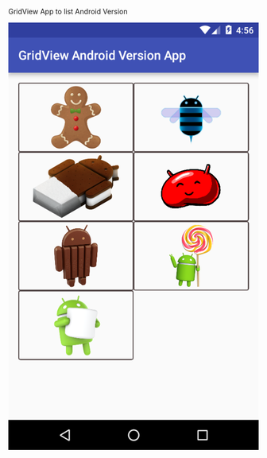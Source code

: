 GridView App to list Android Version

![alt tag](https://github.com/karthik-krishnaswamy17/Learn_Android_ACADGILD/blob/Assignment4.3/GridView_App_1.png)
